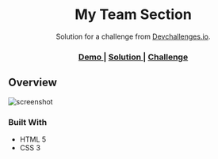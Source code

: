 <!-- Please update value in the {}  -->

<h1 align="center">My Team Section</h1>

<div align="center">
   Solution for a challenge from  <a href="http://devchallenges.io" target="_blank">Devchallenges.io</a>.
</div>

<div align="center">
  <h3>
    <a href="https://byredhunter.github.io/devcha-team-page/">
      Demo
    </a>
    <span> | </span>
    <a href="https://github.com/byRedHunter/devcha-team-page">
      Solution
    </a>
    <span> | </span>
    <a href="https://devchallenges.io/challenges/hhmesazsqgKXrTkYkt0U">
      Challenge
    </a>
  </h3>
</div>

## Overview

![screenshot](https://repository-images.githubusercontent.com/305725515/3eaefa00-12b4-11eb-82b9-aea62627e9b2)

### Built With

<!-- This section should list any major frameworks that you built your project using. Here are a few examples.-->

- HTML 5
- CSS 3
